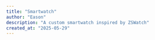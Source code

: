 ```yaml
---
title: "Smartwatch"
author: "Eason"
description: "A custom smartwatch inspired by ZSWatch"
created_at: "2025-05-29"
---
```

